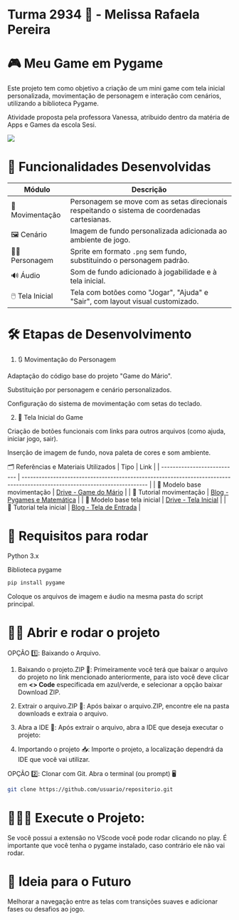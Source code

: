 # Turma 2934 🥸 - Melissa Rafaela Pereira

# 🎮 Meu Game em Pygame

Este projeto tem como objetivo a criação de um mini game com tela inicial personalizada, movimentação de personagem e interação com cenários, utilizando a biblioteca Pygame.

Atividade proposta pela professora Vanessa, atribuido dentro da matéria de Apps e Games da escola Sesi.


<p align="left">
<img loading="lazy" src="http://img.shields.io/static/v1?label=STATUS&message=CONCLUIDO&color=GREEN&style=for-the-badge"/>

</p>


# 📌 Funcionalidades Desenvolvidas

| Módulo           | Descrição                                                                                     |
| ---------------- | --------------------------------------------------------------------------------------------- |
| 🧍 Movimentação  | Personagem se move com as setas direcionais respeitando o sistema de coordenadas cartesianas. |
| 🖼️ Cenário      | Imagem de fundo personalizada adicionada ao ambiente de jogo.                                 |
| 🧑‍🎨 Personagem | Sprite em formato `.png` sem fundo, substituindo o personagem padrão.                         |
| 🔊 Áudio         | Som de fundo adicionado à jogabilidade e à tela inicial.                                      |
| 🖱️ Tela Inicial | Tela com botões como "Jogar", "Ajuda" e "Sair", com layout visual customizado.                |


# 🛠️ Etapas de Desenvolvimento

1. 🔃 Movimentação do Personagem

Adaptação do código base do projeto "Game do Mário".

Substituição por personagem e cenário personalizados.

Configuração do sistema de movimentação com setas do teclado.

2. 🏁 Tela Inicial do Game

Criação de botões funcionais com links para outros arquivos (como ajuda, iniciar jogo, sair).

Inserção de imagem de fundo, nova paleta de cores e som ambiente.

🗂️ Referências e Materiais Utilizados
| Tipo                        | Link                                                                                                                       |
| --------------------------- | -------------------------------------------------------------------------------------------------------------------------- |
| 🔗 Modelo base movimentação | [Drive - Game do Mário](https://drive.google.com/drive/folders/1JOVRnSzySzykeqij4o5BVgVyD2Rr7LnM?usp=sharing)              |
| 📝 Tutorial movimentação    | [Blog - Pygames e Matemática](https://vemfazermatematicaegames.blogspot.com/2019/04/pygames-criando-um-cenario-e.html)     |
| 🔗 Modelo base tela inicial | [Drive - Tela Inicial](https://drive.google.com/drive/folders/1W-X02WU8iPB3URivEH1NHgTV45qKIioQ?usp=sharing)               |
| 📝 Tutorial tela inicial    | [Blog - Tela de Entrada](http://vemfazermatematicaegames.blogspot.com/2020/08/pygames-construindo-tela-de-entrada-do.html) |

# 🧾 Requisitos para rodar

Python 3.x

Biblioteca pygame

```bash
pip install pygame
```
Coloque os arquivos de imagem e áudio na mesma pasta do script principal.


# 🔎😺 Abrir e rodar o projeto


OPÇÃO 1️⃣: Baixando o Arquivo.

01) Baixando o projeto.ZIP 📩: Primeiramente você terá que baixar o arquivo do projeto no link mencionado anteriormente, para isto você deve clicar em **<> Code** especificada em azul/verde, e selecionar a opção baixar Download ZIP.



2) Extrair o arquivo.ZIP 📁: Após baixar o arquivo.ZIP, encontre ele na pasta downloads e extraia o arquivo.


3) Abra a IDE 🔗: Após extrair o arquivo, abra a IDE que deseja executar o projeto:


4) Importando o projeto 📥: Importe o projeto, a localização dependrá da IDE que você vai utilizar.


<p>    </p>

OPÇÃO 2️⃣: Clonar com Git.
Abra o terminal (ou prompt) 🖥️

```bash
git clone https://github.com/usuario/repositorio.git
```


# 🏃‍♂️📂 Execute o Projeto:

Se você possui a extensão no VScode você pode rodar clicando no play. É importante que você tenha o pygame instalado, caso contrário ele não vai rodar.

# 🚀 Ideia para o Futuro

Melhorar a navegação entre as telas com transições suaves e adicionar fases ou desafios ao jogo.


